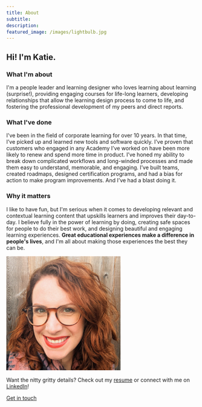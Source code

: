 ```yaml
---
title: About 
subtitle: 
description:
featured_image: /images/lightbulb.jpg
---
```


## Hi! I'm Katie.

### What I'm about

I'm a people leader and learning designer who loves learning about learning (surprise!), providing engaging courses for life-long learners, developing relationships that allow the learning design process to come to life, and fostering the professional development of my peers and direct reports. 

### What I've done
I've been in the field of corporate learning for over 10 years. In that time, I’ve picked up and learned new tools and software quickly. I’ve proven that customers who engaged in any Academy I’ve worked on have been more likely to renew and spend more time in product. I’ve honed my ability to break down complicated workflows and long-winded processes and made them easy to understand, memorable, and engaging. I’ve built teams, created roadmaps, designed certification programs, and had a bias for action to make program improvements. And I’ve had a blast doing it. 

### Why it matters
I like to have fun, but I'm serious when it comes to developing relevant and contextual learning content that upskills learners and improves their day-to-day. I believe fully in the power of learning by doing, creating safe spaces for people to do their best work, and designing beautiful and engaging learning experiences. **Great educational experiences make a difference in people's lives**, and I'm all about making those experiences the best they can be.

<img src="/images/square-profile.png" alt="This is me!" width="60%"/>


Want the nitty gritty details? Check out my [resume](https://katieslearnings.com/assets/Katie-Cox-resume.pdf) or connect with me on <a href="https://www.linkedin.com/in/katiecox85/">LinkedIn</a>!

<a href="https://katieslearnings.com/contact" class="button button--large">Get in touch</a>

